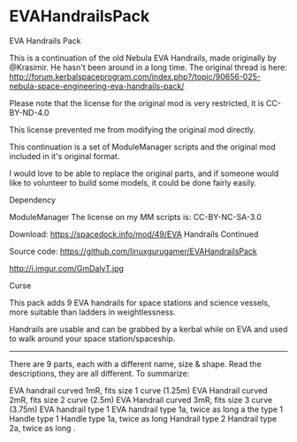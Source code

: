 # EVAHandrailsPack
EVA Handrails Pack


This is a continuation of the old Nebula EVA Handrails, made originally by @Krasimir.  He hasn't been around in a long time.  The original thread is here:  http://forum.kerbalspaceprogram.com/index.php?/topic/90656-025-nebula-space-engineering-eva-handrails-pack/

Please note that the license for the original mod is very restricted, it is CC-BY-ND-4.0

This license prevented me from modifying the original mod directly.

This continuation is a set of ModuleManager scripts and the original mod included in it's original format.  

I would love to be able to replace the original parts, and if someone would like to volunteer to build some models, it could be done fairly easily.

Dependency

ModuleManager
The license on my MM scripts is: CC-BY-NC-SA-3.0

Download:  https://spacedock.info/mod/49/EVA Handrails Continued

Source code:  https://github.com/linuxgurugamer/EVAHandrailsPack

 

http://i.imgur.com/GmDalyT.jpg

 

Curse

This pack adds 9 EVA handrails for space stations and science vessels, more suitable than ladders in weightlessness.

Handrails are usable and can be grabbed by a kerbal while on EVA and used to walk around your space station/spaceship.

----------------------------------------------------------------------------------------------------

There are 9 parts, each with a different name, size & shape.  Read the descriptions, they are all different.  To summarize:

EVA handrail curved 1mR, fits size 1 curve (1.25m)
EVA Handrail curved  2mR, fits size 2 curve (2.5m)
EVA Handrail curved  3mR, fits size 3 curve (3.75m)
EVA handrail type 1
EVA handrail type 1a, twice as long a the type 1
Handle type 1
Handle type 1a, twice as long
Handrail type 2
Handrail type 2a, twice as long
.

